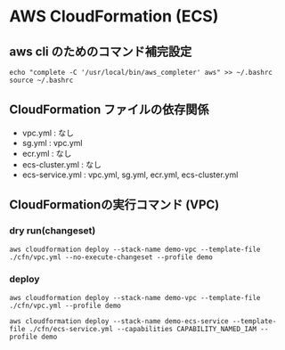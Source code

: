 # AWS CloudFormation (ECS)

## aws cli のためのコマンド補完設定

```
echo "complete -C '/usr/local/bin/aws_completer' aws" >> ~/.bashrc
source ~/.bashrc
```

## CloudFormation ファイルの依存関係

- vpc.yml : なし
- sg.yml : vpc.yml
- ecr.yml : なし
- ecs-cluster.yml : なし
- ecs-service.yml : vpc.yml, sg.yml, ecr.yml, ecs-cluster.yml


## CloudFormationの実行コマンド (VPC)

### dry run(changeset)

```
aws cloudformation deploy --stack-name demo-vpc --template-file ./cfn/vpc.yml --no-execute-changeset --profile demo
```

### deploy

```
aws cloudformation deploy --stack-name demo-vpc --template-file ./cfn/vpc.yml --profile demo
```

```
aws cloudformation deploy --stack-name demo-ecs-service --template-file ./cfn/ecs-service.yml --capabilities CAPABILITY_NAMED_IAM --profile demo
```
